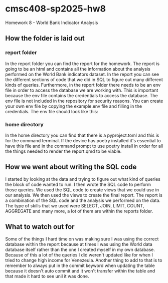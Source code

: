# cmsc408-sp2025-hw8

Homework 8 - World Bank Indicator Analysis

## How the folder is laid out
 ### report folder
 In the report folder you can find the report for the homework. The report is going to be an html and contains all the information about the analysis performed on the World Bank indicators dataset. In the report you can see the different sections of code that we did in SQL to figure out many different kinds of queries. Furthermore, in the report folder there needs to be an env file in order to access the database we are working with. This is important because the env file contains the credentials to access the database. The env file is not included in the repository for security reasons. You can create your own env file by copying the example.env file and filling in the credentials. The env file should look like this:

 ### home directory
 In the home directory you can find that there is a pyproject.toml and this is for the command terminal. If the device has poetry installed it's essential to have this file and in the command prompt to use poetry install in order for all the things needed to render the report.qmd to be viable. 

## How we went about writing the SQL code
I started by looking at the data and trying to figure out what kind of queries the block of code wanted to run. I then wrote the SQL code to perform those queries. We used the SQL code to create views that we could use in our analysis. We then used the views to create the final report. The report is a combination of the SQL code and the analysis we performed on the data. The type of skills that we used were SELECT, JOIN, LIMIT, COUNT, AGGREGATE and many more, a lot of them are within the reports folder.

## What to watch out for
Some of the things I hard time on was making sure I was using the correct database within the report because at times I was using the World data database itself rather than the one I created myself in my own database. Because of this a lot of the queries I did weren't updated like for when I tried to change high income for Venezeula. Another thing to add to that is to remember to always put in the commit keyword when updating the table because it doesn't auto commit and it won't transfer within the table and that made it hard to see unil it was done. 